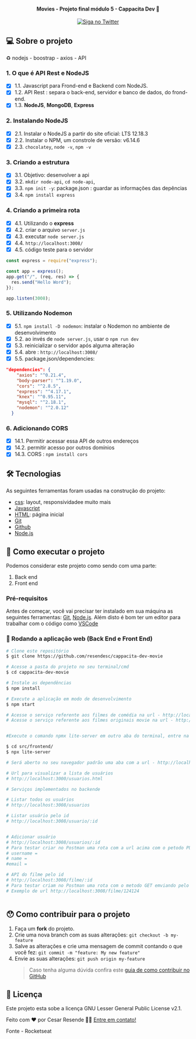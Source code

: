 <h4 align="center"> 
	Movies - Projeto final módulo 5 - Cappacita Dev 🚀
</h4>

<p align="center">
  <a href="https://twitter.com/Cesar_resende1">
    <img alt="Siga no Twitter" src="https://img.shields.io/twitter/url?url=https://github.com/resendesc/cappacita-dev-movie">
  </a>
</p>

## 💻 Sobre o projeto

♻️ nodejs - boostrap - axios - API

### 1. O que é API Rest e NodeJS

- [x] 1.1. Javascript para Frond-end e Backend com NodeJS.
- [x] 1.2. API Rest : separa o back-end, servidor e banco de dados, do frond-end.
- [x] 1.3. **NodeJS**, **MongoDB**, **Express**

### 2. Instalando NodeJS

- [x] 2.1. Instalar o NodeJS a partir do site oficial: LTS 12.18.3
- [x] 2.2. Instalar o NPM, um constrole de versão: v6.14.6
- [x] 2.3. `chocolatey`, `node -v`, `npm -v`

### 3. Criando a estrutura

- [x] 3.1. Objetivo: desenvolver a api
- [x] 3.2. `mkdir node-api`, `cd node-api`,
- [x] 3.3. `npm init -y`: package.json : guardar as informações das depências
- [x] 3.4. `npm install express`

### 4. Criando a primeira rota

- [x] 4.1. Utilizando o **express**
- [x] 4.2. criar o arquivo `server.js`
- [x] 4.3. executar `node server.js`
- [x] 4.4. `http://localhost:3008/`
- [x] 4.5. código teste para o servidor

```javascript
const express = require("express");

const app = express();
app.get("/", (req, res) => {
  res.send("Hello Word");
});

app.listen(3008);
```

### 5. Utilizando Nodemon

- [x] 5.1. `npm install -D nodemon`: instalar o Nodemon no ambiente de desenvolvimento
- [x] 5.2. ao invés de `node server.js`, usar o `npm run dev`
- [x] 5.3. reinicializar o servidor após alguma alteração
- [x] 5.4. abre : `http://localhost:3008/`
- [x] 5.5. package.json/dependencies:

```json
"dependencies": {
    "axios": "^0.21.4",
    "body-parser": "^1.19.0",
    "cors": "^2.8.5",
    "express": "^4.17.1",
    "knex": "^0.95.11",
    "mysql": "^2.18.1",
    "nodemon": "^2.0.12"
  }
```

### 6. Adicionando CORS

- [x] 14.1. Permitir acessar essa API de outros endereços
- [x] 14.2. permitir acesso por outros domínios
- [x] 14.3. CORS : `npm install cors`

## 🛠 Tecnologias

As seguintes ferramentas foram usadas na construção do projeto:

- [css][css]: layout, responsividadee muito mais
- [Javascript][javascript]
- [HTML][html]: página inicial
- [Git][git]
- [Github][github]
- [Node.js][nodejs]

## 🚀 Como executar o projeto

Podemos considerar este projeto como sendo com uma parte:

1. Back end
2. Front end

### Pré-requisitos

Antes de começar, você vai precisar ter instalado em sua máquina as seguintes ferramentas:
[Git](https://git-scm.com), [Node.js][nodejs].
Além disto é bom ter um editor para trabalhar com o código como [VSCode][vscode]

### 🧭 Rodando a aplicação web (Back End e Front End)

```bash
# Clone este repositório
$ git clone https://github.com/resendesc/cappacita-dev-movie

# Acesse a pasta do projeto no seu terminal/cmd
$ cd cappacita-dev-movie

# Instale as dependências
$ npm install

# Execute a aplicação em modo de desenvolvimento
$ npm start

# Acesse o serviço referente aos filmes de comédia na url - http://localhost:3008/comedia
# Acesse o serviço referente aos filmes originais movie na url - http://localhost:3008/originais-movie


#Execute o comando npmx lite-server em outro aba do terminal, entre na pasta do frontend utilizando o comando cd src/frontend

$ cd src/frontend/
$ npx lite-server

# Será aberto no seu navegador padrão uma aba com a url - http://localhost:3000

# Url para visualizar a lista de usuários
# http://localhost:3000/usuarios.html

# Serviços implementados no backende

# Listar todos os usuários
# http://localhost:3008/usuarios

# Listar usuário pelo id
# http://localhost:3008/usuario/:id


# Adicionar usuário
# http://localhost:3008/usuarios/:id
# Para testar criar no Postman uma rota com a url acima com o petodo PUT e os paramentros abaixo no body utilizando X-www-fomr-urlencoded
# username =
# name =
#email =

# API do filme pelo id
# http://localhost:3008/filme/:id
# Para testar criam no Postman uma rota com o metodo GET emviando pelo params o id do filme
# Exemplo de url http://localhost:3008/filme/124124



```

## 😯 Como contribuir para o projeto

1. Faça um **fork** do projeto.
2. Crie uma nova branch com as suas alterações: `git checkout -b my-feature`
3. Salve as alterações e crie uma mensagem de commit contando o que você fez: `git commit -m "feature: My new feature"`
4. Envie as suas alterações: `git push origin my-feature`
   > Caso tenha alguma dúvida confira este [guia de como contribuir no GitHub](https://github.com/firstcontributions/first-contributions)

## 📝 Licença

Este projeto esta sobe a licença GNU Lesser General Public License v2.1.

Feito com ❤️ por Cesar Resende 👋🏽 [Entre em contato!](https://www.linkedin.com/in/cesar-resende/)

[git]: https://git-scm.com/doc
[github]: https://docs.github.com/en
[nodejs]: https://nodejs.org/
[typescript]: https://www.typescriptlang.org/
[expo]: https://expo.io/
[reactjs]: https://reactjs.org
[rn]: https://facebook.github.io/react-native/
[yarn]: https://yarnpkg.com/
[vscode]: https://code.visualstudio.com/
[vceditconfig]: https://marketplace.visualstudio.com/items?itemName=EditorConfig.EditorConfig
[license]: https://opensource.org/licenses/MIT
[vceslint]: https://marketplace.visualstudio.com/items?itemName=dbaeumer.vscode-eslint
[prettier]: https://marketplace.visualstudio.com/items?itemName=esbenp.prettier-vscode
[rs]: https://rocketseat.com.br
[css]: https://developer.mozilla.org/en-US/docs/Web/CSS
[html]: https://developer.mozilla.org/en-US/docs/Web/HTML
[javascript]: https://developer.mozilla.org/en-US/docs/Web/JavaScript

Fonte - Rocketseat
